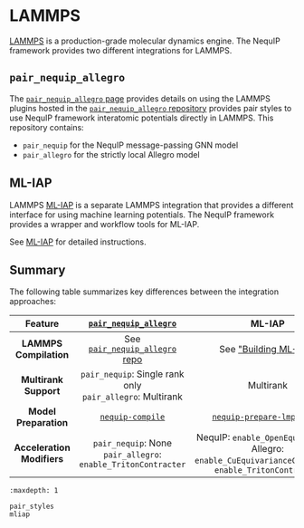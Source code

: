 # LAMMPS

[LAMMPS](https://docs.lammps.org/Manual.html) is a production-grade molecular dynamics engine.
The NequIP framework provides two different integrations for LAMMPS.

## `pair_nequip_allegro`

The [`pair_nequip_allegro` page](pair_styles.md) provides details on using the LAMMPS plugins hosted in the [`pair_nequip_allegro` repository](https://github.com/mir-group/pair_nequip_allegro)  provides pair styles to use NequIP framework interatomic potentials directly in LAMMPS.
This repository contains:

- `pair_nequip` for the NequIP message-passing GNN model
- `pair_allegro` for the strictly local Allegro model


## ML-IAP

LAMMPS [ML-IAP](https://docs.lammps.org/Packages_details.html#pkg-ml-iap) is a separate LAMMPS integration that provides a different interface for using machine learning potentials.
The NequIP framework provides a wrapper and workflow tools for ML-IAP.

See [ML-IAP](mliap.md) for detailed instructions.

## Summary

The following table summarizes key differences between the integration approaches:

| <center>Feature</center> | <center>[`pair_nequip_allegro`](pair_styles.md)</center> | <center>ML-IAP</center> |
|:-------:|:-------------------------:|:------:|
| <center>**LAMMPS Compilation**</center> | <center>See [`pair_nequip_allegro` repo](https://github.com/mir-group/pair_nequip_allegro)</center> | <center>See ["Building ML-IAP"](mliap.md#building-ml-iap)</center> |
| <center>**Multirank Support**</center> | <center>`pair_nequip`: Single rank only<br>`pair_allegro`: Multirank</center> | <center>Multirank </center> |
| <center>**Model Preparation**</center> | <center>[`nequip-compile`](../../guide/getting-started/workflow.md#compilation)</center> | <center>[`nequip-prepare-lmp-mliap`](mliap.md#preparing-models-with-nequip-prepare-lmp-mliap)</center> |
| <center>**Acceleration Modifiers**</center> | <center>`pair_nequip`: None<br>`pair_allegro`: `enable_TritonContracter`</center> | <center>NequIP: `enable_OpenEquivariance`<br>Allegro: `enable_CuEquivarianceContracter`, `enable_TritonContracter`</center> |

```{toctree}
:maxdepth: 1

pair_styles
mliap
```
